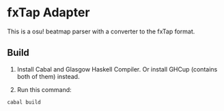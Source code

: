 # fxTap Adapter

This is a osu! beatmap parser with a converter to the fxTap format.

## Build

1. Install Cabal and Glasgow Haskell Compiler. Or install GHCup (contains both of them) instead.

2. Run this command:

```sh
cabal build
```
